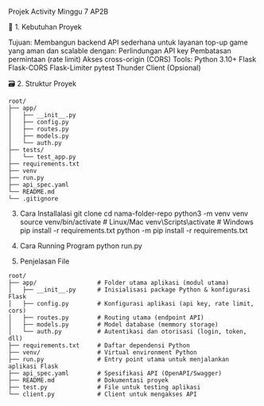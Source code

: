 Projek Activity Minggu 7 AP2B

🧾 1. Kebutuhan Proyek

Tujuan:
Membangun backend API sederhana untuk layanan top-up game yang aman dan scalable dengan:
Perlindungan API key
Pembatasan permintaan (rate limit)
Akses cross-origin (CORS)
Tools:
Python 3.10+
Flask
Flask-CORS
Flask-Limiter
pytest
Thunder Client (Opsional)

🗃️ 2. Struktur Proyek

```
root/
├── app/
│   ├── __init__.py
│   ├── config.py
│   ├── routes.py
│   ├── models.py
│   └── auth.py
├── tests/
│   └── test_app.py
├── requirements.txt
├── venv
├── run.py
├── api_spec.yaml
└── README.md
└── .gitignore
```

3. Cara Installalasi
   git clone <url-repo>
   cd nama-folder-repo
   python3 -m venv venv
   source venv/bin/activate # Linux/Mac
   venv\Scripts\activate # Windows
   pip install -r requirements.txt
   python -m pip install -r requirements.txt

4. Cara Running Program
   python run.py

5. Penjelasan File

```
root/
├── app/                 # Folder utama aplikasi (modul utama)
│   ├── __init__.py      # Inisialisasi package Python & konfigurasi Flask
│   ├── config.py        # Konfigurasi aplikasi (api key, rate limit, cors)
│   ├── routes.py        # Routing utama (endpoint API)
│   ├── models.py        # Model database (memmory storage)
│   └── auth.py          # Autentikasi dan otorisasi (login, token, dll)
├── requirements.txt     # Daftar dependensi Python
├── venv/                # Virtual environment Python
├── run.py               # Entry point utama untuk menjalankan aplikasi Flask
├── api_spec.yaml        # Spesifikasi API (OpenAPI/Swagger)
├── README.md            # Dokumentasi proyek
├── test.py              # File untuk testing aplikasi
└── client.py            # Client untuk mengakses API
```
